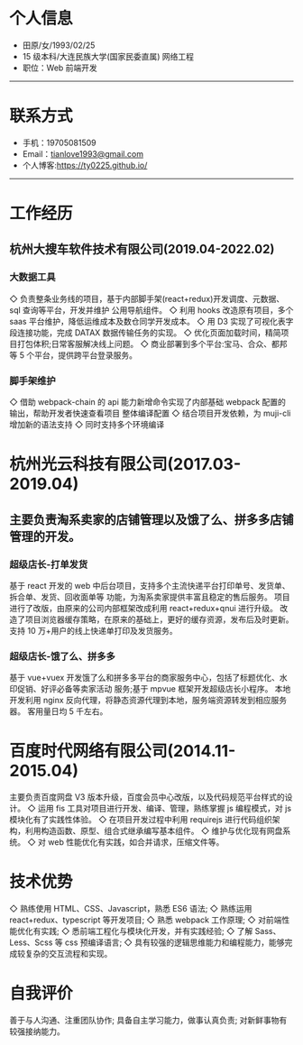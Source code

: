 # 个人信息

- 田原/女/1993/02/25
- 15 级本科/大连⺠族大学(国家⺠委直属) 网络工程
- 职位：Web 前端开发


---

# 联系方式

- 手机：19705081509
- Email：tianlove1993@gmail.com 
- 个人博客:https://ty0225.github.io/

---
# 工作经历



## 杭州大搜⻋软件技术有限公司(2019.04-2022.02) 

### 大数据工具
◇ 负责整条业务线的项目，基于内部脚手架(react+redux)开发调度、元数据、sql 查询等平台，开发并维护 公用导航组件。
◇ 利用 hooks 改造原有项目，多个 saas 平台维护，降低运维成本及数仓同学开发成本。
◇ 用 D3 实现了可视化表字段连接功能，完成 DATAX 数据传输任务的实现。
◇ 优化⻚面加载时间，精简项目打包体积;日常客服解决线上问题。
◇ 商业部署到多个平台:宝⻢、合众、都邦等 5 个平台，提供跨平台登录服务。
### 脚手架维护
◇ 借助 webpack-chain 的 api 能力新增命令实现了内部基础 webpack 配置的输出，帮助开发者快速查看项目 整体编译配置
◇ 结合项目开发依赖，为 muji-cli 增加新的语法支持
◇ 同时支持多个环境编译 

# 杭州光云科技有限公司(2017.03-2019.04)
## 主要负责淘系卖家的店铺管理以及饿了么、拼多多店铺管理的开发。 

### 超级店⻓-打单发货
基于 react 开发的 web 中后台项目，支持多个主流快递平台打印单号、发货单、拆合单、发货、回收面单等 功能，为淘系卖家提供丰富且稳定的售后服务。
项目进行了改版，由原来的公司内部框架改成利用 react+redux+qnui 进行升级。 改造了项目浏览器缓存策略，在原来的基础上，更好的缓存资源，发布后及时更新。
支持 10 万+用户的线上快递单打印及发货服务。
   
### 超级店⻓-饿了么、拼多多
基于 vue+vuex 开发饿了么和拼多多平台的商家服务中心，包括了标题优化、水印促销、好评必备等卖家活动 服务;基于 mpvue 框架开发超级店⻓小程序。
本地开发利用 nginx 反向代理，将静态资源代理到本地，服务端资源转发到相应服务器。
客用量日均 5 千左右。


# 百度时代网络有限公司(2014.11-2015.04)

主要负责百度网盘 V3 版本升级，百度会员中心改版，以及代码规范平台样式的设计。
◇ 运用 fis 工具对项目进行开发、编译、管理，熟练掌握 js 编程模式，对 js 模块化有了实践性体验。
◇ 在项目开发过程中利用 requirejs 进行代码组织架构，利用构造函数、原型、组合式继承编写基本组件。 ◇ 维护与优化现有网盘系统。
◇ 对 web 性能优化有实践，如合并请求，压缩文件等。

# 技术优势

◇ 熟练使用 HTML、CSS、Javascript，熟悉 ES6 语法; ◇ 熟练运用 react+redux、typescript 等开发项目;
◇ 熟悉 webpack 工作原理;
◇ 对前端性能优化有实践;
◇ 悉前端工程化与模块化开发，并有实践经验;
◇ 了解 Sass、Less、Scss 等 css 预编译语言;
◇ 具有较强的逻辑思维能力和编程能力，能够完成较复杂的交互流程和实现。


# 自我评价

善于与人沟通、注重团队协作;
具备自主学习能力，做事认真负责;
对新鲜事物有较强接纳能力。
